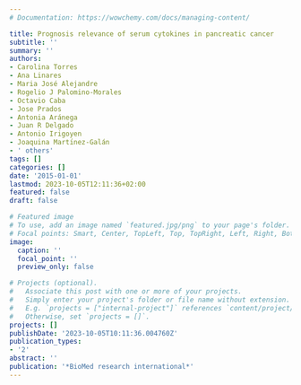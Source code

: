 ```yaml
---
# Documentation: https://wowchemy.com/docs/managing-content/

title: Prognosis relevance of serum cytokines in pancreatic cancer
subtitle: ''
summary: ''
authors:
- Carolina Torres
- Ana Linares
- Maria José Alejandre
- Rogelio J Palomino-Morales
- Octavio Caba
- Jose Prados
- Antonia Aránega
- Juan R Delgado
- Antonio Irigoyen
- Joaquina Martı́nez-Galán
- ' others'
tags: []
categories: []
date: '2015-01-01'
lastmod: 2023-10-05T12:11:36+02:00
featured: false
draft: false

# Featured image
# To use, add an image named `featured.jpg/png` to your page's folder.
# Focal points: Smart, Center, TopLeft, Top, TopRight, Left, Right, BottomLeft, Bottom, BottomRight.
image:
  caption: ''
  focal_point: ''
  preview_only: false

# Projects (optional).
#   Associate this post with one or more of your projects.
#   Simply enter your project's folder or file name without extension.
#   E.g. `projects = ["internal-project"]` references `content/project/deep-learning/index.md`.
#   Otherwise, set `projects = []`.
projects: []
publishDate: '2023-10-05T10:11:36.004760Z'
publication_types:
- '2'
abstract: ''
publication: '*BioMed research international*'
---
```

